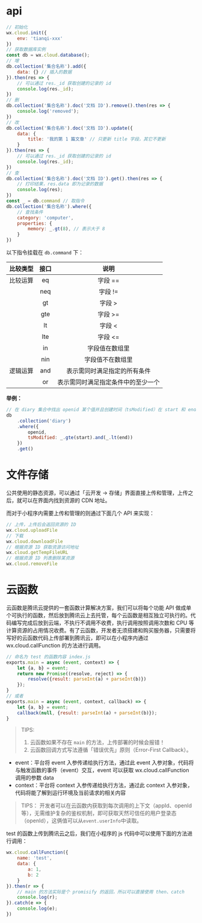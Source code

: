# api

```js
// 初始化
wx.cloud.init({
    env: 'tianqi-xxx'
})
// 获取数据库实例
const db = wx.cloud.database();
// 增
db.collection('集合名称').add({
    data: {} // 插入的数据
}).then(res => {
    // 可以通过 res._id 获取创建的记录的 id
    console.log(res._id);
})
// 删
db.collection('集合名称').doc('文档 ID').remove().then(res => {
    console.log('removed');
})
// 改
db.collection('集合名称').doc('文档 ID').update({
    data: {
        title: '我的第 1 篇文章' // 只更新 title 字段，其它不更新
    }
}).then(res => {
    // 可以通过 res._id 获取创建的记录的 id
    console.log(res._id);
})
// 查
db.collection('集合名称').doc('文档 ID').get().then(res => {
    // 打印结果，res.data 即为记录的数据
    console.log(res);
})
const _ = db.command // 取指令
db.collection('集合名称').where({
    // 查找条件
    category: 'computer',
    properties: {
        memory: _.gt(8), // 表示大于 8
    }
})
```

以下指令挂载在 `db.command` 下：

| 比较类型 | 接口 |                说明                |
| :------: | :--: | :--------------------------------: |
| 比较运算 |  eq  |              字段 ==               |
|          | neq  |              字段 !=               |
|          |  gt  |               字段 >               |
|          | gte  |              字段 >=               |
|          |  lt  |               字段 <               |
|          | lte  |              字段 <=               |
|          |  in  |           字段值在数组里           |
|          | nin  |          字段值不在数组里          |
| 逻辑运算 | and  |    表示需同时满足指定的所有条件    |
|          |  or  | 表示需同时满足指定条件中的至少一个 |

**举例：**

```js
// 在 diary 集合中找出 openid 某个值并且创建时间（tsModified）在 start 和 end 之间的文档。
db
	.collection('diary')
	.where({
        openid,
       	tsModified: _.gte(start).and(_.lt(end))
	})
	.get()
```

# 文件存储

公共使用的静态资源，可以通过「云开发 -> 存储」界面直接上传和管理，上传之后，就可以在界面内找到资源的 CDN 地址。

而对于小程序内需要上传和管理的则通过下面几个 API 来实现：

```js
// 上传，上传后会返回资源的 ID
wx.cloud.uploadFile
// 下载
wx.cloud.downloadFile
// 根据资源 ID 获取资源访问地址
wx.cloud.getTempFileURL
// 根据资源 ID 列表删除某资源
wx.cloud.removeFile
```

# 云函数

云函数是腾讯云提供的一套函数计算解决方案，我们可以将每个功能 API 做成单个可执行的函数，然后放到腾讯云上去托管，每个云函数是相互独立可执行的。代码编写完成后放到云端，不执行不调用不收费，执行调用按照调用次数和 CPU 等计算资源的占用情况收费。有了云函数，开发者无须搭建和购买服务器，只需要将写好的云函数代码上传部署到腾讯云，即可以在小程序内通过 wx.cloud.callFunction 的方法进行调用。

```js
// 命名为 test 的函数内容 index.js
exports.main = async (event, context) => {
    let {a, b} = event;
    return new Promise((resolve, reject) => {
        resolve({result: parseInt(a) + parseInt(b)})
    });
}
// 或者
exports.main = async (event, context, callback) => {
    let {a, b} = event;
    callback(null, {result: parseInt(a) + parseInt(b)});
}
```

> TIPS:
>
> 1. 云函数如果不存在 `main` 的方法，上传部署的时候会报错！
> 2. 云函数回调方式写法遵循「错误优先」原则（Error-First Callback）。

* event：平台将 event 入参传递给执行方法，通过此 event 入参对象，代码将与触发函数的事件（event）交互，event 可以获取 wx.cloud.callFunction 调用的参数 data
* context：平台将 context 入参传递给执行方法，通过此 context 入参对象，代码将能了解到运行环境及当前请求的相关内容

> TIPS： 开发者可以在云函数内获取到每次调用的上下文（appId、openId 等），无需维护复杂的鉴权机制，即可获取天然可信任的用户登录态（openId），这俩值可以从`event.userInfo`中读取。

test 的函数上传到腾讯云之后，我们在小程序的 js 代码中可以使用下面的方法进行调用：

```js
wx.cloud.callFunction({
    name: 'test',
    data: {
        a: 1,
        b: 2
    }
}).then(r => {
    // main 的方法实际是个 promisify 的返回，所以可以直接使用 then、catch
    console.log(r);
}).catch(e => {
    console.log(e);
})
```

